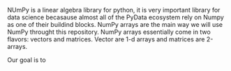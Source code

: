 NUmPy is a linear algebra library for python, it is very important library for data science becasause almost all of the PyData ecosystem rely on Numpy as one of their buildind blocks. 
NumPy arrays are the main way we will use NumPy throught this repository. NumPy arrays essentially come in two flavors: vectors and matrices. 
Vector are 1-d arrays and matrices are 2-arrays.

Our goal is to
